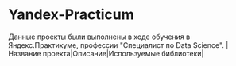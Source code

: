 # Yandex-Practicum
Данные проекты были выполнены в ходе обучения в Яндекс.Практикуме, профессии "Специалист по Data Science".
|Название проекта|Описание|Используемые библиотеки|
